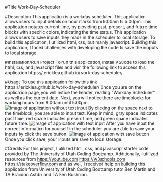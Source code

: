 #Title
Work-Day-Scheduler

#Description
This application is a workday scheduler. This application allows users to input details on hour marks from 9:00am to 5:00pm. This application notates current time, by providing past, present, and future time blocks with specific colors, indicating the time status. This application allows users to save inputs they made in the scheduler to local storage.
To build this application, I utilized html, css, but mainly javascript. 
Building this application, I faced challenges with developing the code to save the inoputs to local storage.

#Installation/Run Project
To run this application, install VSCode to load the html, css, and javascript files and visit the following link to access this application https://.ericklea.github.io/work-day-scheduler/

#Usage 
To use this application follow this link https://.ericklea.github.io/work-day-scheduler/
Once you are on the application page, you will notice the header, reading "Workday Scheduler" as well as the current date. 
Next, you will notice there are timeblocks for working hours from 9:00am until 5:00pm.
![image of application without text input]()
By clicking on the space next to the timeblock, you are able to input text. Keep in mind, gray space indicates past time, red space indicates present time, and green space indicates future time.
![image of application with text input]()
After you have input the correct information for yourself in the scheduler, you are able to save your inputs by click the save button. 
![image of application with save button]()
Once you click save, your inputs are save to local storage. 

#Credits
For this project, I utilized html, css, and javascript starter code provided by The University of Utah Coding Bootcamp. Additionally, I utilized resources from https://youtube.com https://w3schools.com https://stakeoverflow.com and as well, I received help on building this application from University of Utah Coding Bootcamp tutor Ben Martin and TA Brandon Ashby and TA Ben Bushman.


